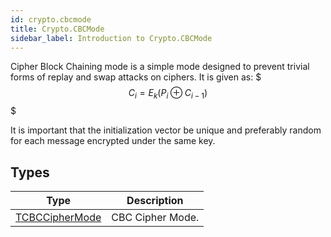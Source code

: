 ```yaml
---
id: crypto.cbcmode
title: Crypto.CBCMode
sidebar_label: Introduction to Crypto.CBCMode
---
```



Cipher Block Chaining mode is a simple mode designed to prevent trivial forms of replay and swap attacks on ciphers.
It is given as:
$$$
C_i = E_k(P_i \oplus C_{i - 1})
$$$

It is important that the initialization vector be unique and preferably random for each message encrypted under the same key.


## Types
| Type | Description |
|---|---|
| [TCBCCipherMode](../../crypto/crypto.cbcmode/tcbcciphermode) | CBC Cipher Mode. |

